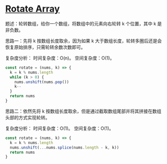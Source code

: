 # [Rotate Array](https://leetcode.cn/problems)

题述：轮转数组，给你一个数组，将数组中的元素向右轮转 k 个位置，其中 k 是非负数。

思路一：先将 k 按数组长度取余，因为如果 k 大于数组长度，轮转多圈后还是会恢复原始排序，只需轮转余数次数即可。

复杂度分析：
时间复杂度：O(n)。
空间复杂度：O(1)。

```javascript
const rotate = (nums, k) => {
  k = k % nums.length
  while (k > 0) {
    nums.unshift(nums.pop())
    k--
  }
  return nums
}
```

思路二：依然先将 k 按数组长度取余，但是通过截取数组尾部并将其拼接在数组头部的方式实现轮转。

复杂度分析：
时间复杂度：O(1)。
空间复杂度：O(1)。

```javascript
const rotate = (nums, k) => {
  k = k % nums.length
  nums.unshift(...nums.splice(nums.length - k, k))
  return nums
}
```
